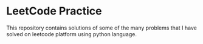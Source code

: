 # LeetCode Practice

This repository contains solutions of some of the many problems that I have solved on leetcode platform using python language.

